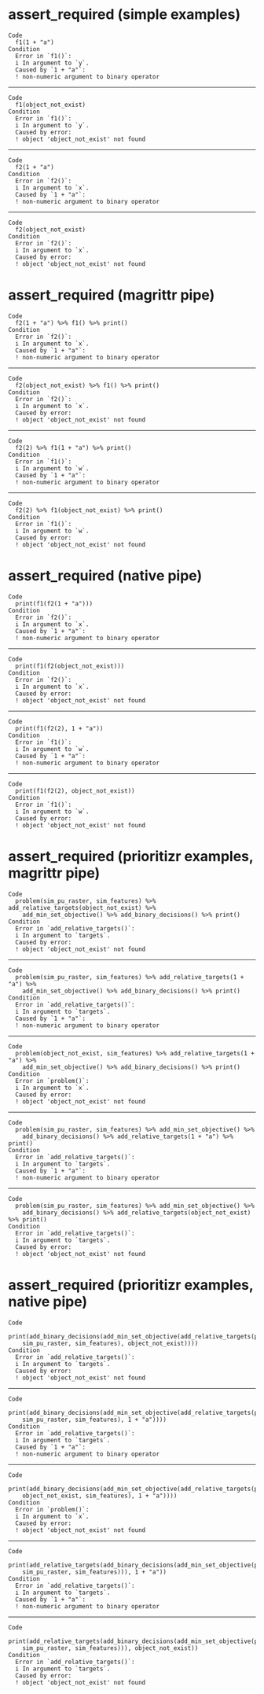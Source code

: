 # assert_required (simple examples)

    Code
      f1(1 + "a")
    Condition
      Error in `f1()`:
      i In argument to `y`.
      Caused by `1 + "a"`:
      ! non-numeric argument to binary operator

---

    Code
      f1(object_not_exist)
    Condition
      Error in `f1()`:
      i In argument to `y`.
      Caused by error:
      ! object 'object_not_exist' not found

---

    Code
      f2(1 + "a")
    Condition
      Error in `f2()`:
      i In argument to `x`.
      Caused by `1 + "a"`:
      ! non-numeric argument to binary operator

---

    Code
      f2(object_not_exist)
    Condition
      Error in `f2()`:
      i In argument to `x`.
      Caused by error:
      ! object 'object_not_exist' not found

# assert_required (magrittr pipe)

    Code
      f2(1 + "a") %>% f1() %>% print()
    Condition
      Error in `f2()`:
      i In argument to `x`.
      Caused by `1 + "a"`:
      ! non-numeric argument to binary operator

---

    Code
      f2(object_not_exist) %>% f1() %>% print()
    Condition
      Error in `f2()`:
      i In argument to `x`.
      Caused by error:
      ! object 'object_not_exist' not found

---

    Code
      f2(2) %>% f1(1 + "a") %>% print()
    Condition
      Error in `f1()`:
      i In argument to `w`.
      Caused by `1 + "a"`:
      ! non-numeric argument to binary operator

---

    Code
      f2(2) %>% f1(object_not_exist) %>% print()
    Condition
      Error in `f1()`:
      i In argument to `w`.
      Caused by error:
      ! object 'object_not_exist' not found

# assert_required (native pipe)

    Code
      print(f1(f2(1 + "a")))
    Condition
      Error in `f2()`:
      i In argument to `x`.
      Caused by `1 + "a"`:
      ! non-numeric argument to binary operator

---

    Code
      print(f1(f2(object_not_exist)))
    Condition
      Error in `f2()`:
      i In argument to `x`.
      Caused by error:
      ! object 'object_not_exist' not found

---

    Code
      print(f1(f2(2), 1 + "a"))
    Condition
      Error in `f1()`:
      i In argument to `w`.
      Caused by `1 + "a"`:
      ! non-numeric argument to binary operator

---

    Code
      print(f1(f2(2), object_not_exist))
    Condition
      Error in `f1()`:
      i In argument to `w`.
      Caused by error:
      ! object 'object_not_exist' not found

# assert_required (prioritizr examples, magrittr pipe)

    Code
      problem(sim_pu_raster, sim_features) %>% add_relative_targets(object_not_exist) %>%
        add_min_set_objective() %>% add_binary_decisions() %>% print()
    Condition
      Error in `add_relative_targets()`:
      i In argument to `targets`.
      Caused by error:
      ! object 'object_not_exist' not found

---

    Code
      problem(sim_pu_raster, sim_features) %>% add_relative_targets(1 + "a") %>%
        add_min_set_objective() %>% add_binary_decisions() %>% print()
    Condition
      Error in `add_relative_targets()`:
      i In argument to `targets`.
      Caused by `1 + "a"`:
      ! non-numeric argument to binary operator

---

    Code
      problem(object_not_exist, sim_features) %>% add_relative_targets(1 + "a") %>%
        add_min_set_objective() %>% add_binary_decisions() %>% print()
    Condition
      Error in `problem()`:
      i In argument to `x`.
      Caused by error:
      ! object 'object_not_exist' not found

---

    Code
      problem(sim_pu_raster, sim_features) %>% add_min_set_objective() %>%
        add_binary_decisions() %>% add_relative_targets(1 + "a") %>% print()
    Condition
      Error in `add_relative_targets()`:
      i In argument to `targets`.
      Caused by `1 + "a"`:
      ! non-numeric argument to binary operator

---

    Code
      problem(sim_pu_raster, sim_features) %>% add_min_set_objective() %>%
        add_binary_decisions() %>% add_relative_targets(object_not_exist) %>% print()
    Condition
      Error in `add_relative_targets()`:
      i In argument to `targets`.
      Caused by error:
      ! object 'object_not_exist' not found

# assert_required (prioritizr examples, native pipe)

    Code
      print(add_binary_decisions(add_min_set_objective(add_relative_targets(problem(
        sim_pu_raster, sim_features), object_not_exist))))
    Condition
      Error in `add_relative_targets()`:
      i In argument to `targets`.
      Caused by error:
      ! object 'object_not_exist' not found

---

    Code
      print(add_binary_decisions(add_min_set_objective(add_relative_targets(problem(
        sim_pu_raster, sim_features), 1 + "a"))))
    Condition
      Error in `add_relative_targets()`:
      i In argument to `targets`.
      Caused by `1 + "a"`:
      ! non-numeric argument to binary operator

---

    Code
      print(add_binary_decisions(add_min_set_objective(add_relative_targets(problem(
        object_not_exist, sim_features), 1 + "a"))))
    Condition
      Error in `problem()`:
      i In argument to `x`.
      Caused by error:
      ! object 'object_not_exist' not found

---

    Code
      print(add_relative_targets(add_binary_decisions(add_min_set_objective(problem(
        sim_pu_raster, sim_features))), 1 + "a"))
    Condition
      Error in `add_relative_targets()`:
      i In argument to `targets`.
      Caused by `1 + "a"`:
      ! non-numeric argument to binary operator

---

    Code
      print(add_relative_targets(add_binary_decisions(add_min_set_objective(problem(
        sim_pu_raster, sim_features))), object_not_exist))
    Condition
      Error in `add_relative_targets()`:
      i In argument to `targets`.
      Caused by error:
      ! object 'object_not_exist' not found

